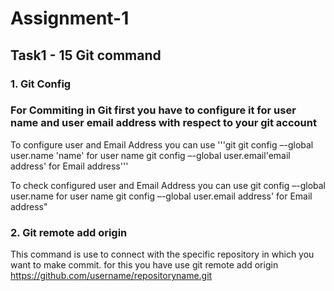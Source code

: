 # Assignment-1 
## Task1 - 15 Git command
### 1. Git Config
### For Commiting in Git first you have to configure it for user name and user email address with respect to your git account
To configure user and Email Address you can use
'''git
    git config –-global user.name 'name' for user name
    git config –-global user.email'email address' for Email address'''

To check configured user and Email Address you can use
    git config –-global user.name for user name 
    git config –-global user.email address' for Email address"

### 2. Git remote add origin
This command is use to connect with the specific repository in which you want to make commit.
for this you have use 
    git remote add origin https://github.com/username/repositoryname.git
